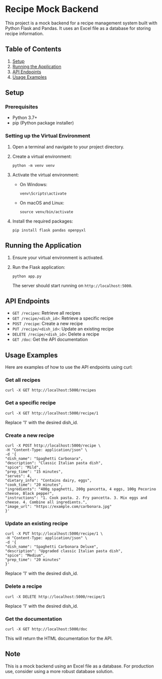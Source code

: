 # Recipe Mock Backend

This project is a mock backend for a recipe management system built with Python Flask and Pandas. It uses an Excel file as a database for storing recipe information.

## Table of Contents
1. [Setup](#setup)
2. [Running the Application](#running-the-application)
3. [API Endpoints](#api-endpoints)
4. [Usage Examples](#usage-examples)

## Setup

### Prerequisites
- Python 3.7+
- pip (Python package installer)

### Setting up the Virtual Environment

1. Open a terminal and navigate to your project directory.

2. Create a virtual environment:
   ```
   python -m venv venv
   ```

3. Activate the virtual environment:
   - On Windows:
     ```
     venv\Scripts\activate
     ```
   - On macOS and Linux:
     ```
     source venv/bin/activate
     ```

4. Install the required packages:
   ```
   pip install flask pandas openpyxl
   ```

## Running the Application

1. Ensure your virtual environment is activated.

2. Run the Flask application:
   ```
   python app.py
   ```

   The server should start running on `http://localhost:5000`.

## API Endpoints

- `GET /recipes`: Retrieve all recipes
- `GET /recipe/<dish_id>`: Retrieve a specific recipe
- `POST /recipe`: Create a new recipe
- `PUT /recipe/<dish_id>`: Update an existing recipe
- `DELETE /recipe/<dish_id>`: Delete a recipe
- `GET /doc`: Get the API documentation

## Usage Examples

Here are examples of how to use the API endpoints using curl:

### Get all recipes
```
curl -X GET http://localhost:5000/recipes
```

### Get a specific recipe
```
curl -X GET http://localhost:5000/recipe/1
```
Replace '1' with the desired dish_id.

### Create a new recipe
```
curl -X POST http://localhost:5000/recipe \
-H "Content-Type: application/json" \
-d '{
"dish_name": "Spaghetti Carbonara",
"description": "Classic Italian pasta dish",
"spice": "Mild",
"prep_time": "15 minutes",
"serves": 4,
"dietary_info": "Contains dairy, eggs",
"cook_time": "20 minutes",
"ingredients": "400g spaghetti, 200g pancetta, 4 eggs, 100g Pecorino cheese, Black pepper",
"instructions": "1. Cook pasta. 2. Fry pancetta. 3. Mix eggs and cheese. 4. Combine all ingredients.",
"image_url": "https://example.com/carbonara.jpg"
}'
```

### Update an existing recipe
```
curl -X PUT http://localhost:5000/recipe/1 \
-H "Content-Type: application/json" \
-d '{
"dish_name": "Spaghetti Carbonara Deluxe",
"description": "Upgraded classic Italian pasta dish",
"spice": "Medium",
"prep_time": "20 minutes"
}'
```
Replace '1' with the desired dish_id.

### Delete a recipe
```
curl -X DELETE http://localhost:5000/recipe/1
```
Replace '1' with the desired dish_id.

### Get the documentation
```
curl -X GET http://localhost:5000/doc
```

This will return the HTML documentation for the API.

## Note

This is a mock backend using an Excel file as a database. For production use, consider using a more robust database solution.
